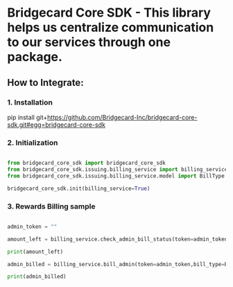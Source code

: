 # Bridgecard Core SDK - This library helps us centralize communication to our services through one package.

## How to Integrate:

### 1. Installation

pip install git+https://github.com/Bridgecard-Inc/bridgecard-core-sdk.git#egg=bridgecard-core-sdk

### 2. Initialization

```python

from bridgecard_core_sdk import bridgecard_core_sdk
from bridgecard_core_sdk.issuing.billing_service import billing_service
from bridgecard_core_sdk.issuing.billing_service.model import BillType

bridgecard_core_sdk.init(billing_service=True)
```

### 3. Rewards Billing sample

```python

admin_token = ""

amount_left = billing_service.check_admin_bill_status(token=admin_token,bill_type=BillType.CARD_REWARDS_FEE)

print(amount_left)

admin_billed = billing_service.bill_admin(token=admin_token,bill_type=BillType.CARD_REWARDS_FEE)

print(admin_billed)

```